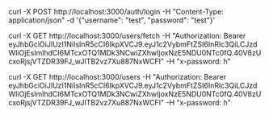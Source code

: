 curl -X POST http://localhost:3000/auth/login -H "Content-Type: application/json" -d '{"username": "test", "password": "test"}'


curl -X GET http://localhost:3000/users/fetch -H "Authorization: Bearer eyJhbGciOiJIUzI1NiIsInR5cCI6IkpXVCJ9.eyJ1c2VybmFtZSI6InRlc3QiLCJzdWIiOjEsImlhdCI6MTcxOTQ1MDk3NCwiZXhwIjoxNzE5NDU0NTc0fQ.40V8zUcxoRjsjVTZDR39FJ_wJITB2vz7Xu887NxWCFI" -H "x-password: h"
                                                                                            
curl -X GET http://localhost:3000/users -H "Authorization: Bearer eyJhbGciOiJIUzI1NiIsInR5cCI6IkpXVCJ9.eyJ1c2VybmFtZSI6InRlc3QiLCJzdWIiOjEsImlhdCI6MTcxOTQ1MDk3NCwiZXhwIjoxNzE5NDU0NTc0fQ.40V8zUcxoRjsjVTZDR39FJ_wJITB2vz7Xu887NxWCFI" -H "x-password: h"




